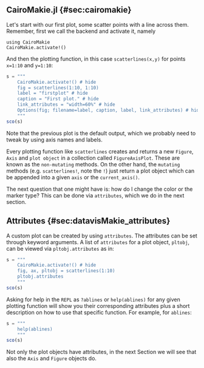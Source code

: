 ## CairoMakie.jl {#sec:cairomakie}

Let's start with our first plot, some scatter points with a line across them.
Remember, first we call the backend and activate it, namely

```
using CairoMakie
CairoMakie.activate!()
```

And then the plotting function, in this case `scatterlines(x,y)` for points
`x=1:10` and `y=1:10`:

```jl
s = """
    CairoMakie.activate!() # hide
    fig = scatterlines(1:10, 1:10)
    label = "firstplot" # hide
    caption = "First plot." # hide
    link_attributes = "width=60%" # hide
    Options(fig; filename=label, caption, label, link_attributes) # hide
    """
sco(s)
```

Note that the previous plot is the default output, which we probably need to tweak by using axis names and labels.

Every plotting function like `scatterlines` creates and returns a new `Figure`, `Axis` and `plot object` in a collection called `FigureAxisPlot`.
These are known as the `non-mutating` methods.
On the other hand, the `mutating` methods (e.g. `scatterlines!`, note the `!`) just return a plot object which can be appended into a given `axis` or the `current_axis()`.

The next question that one might have is: how do I change the color or the marker type?
This can be done via `attributes`, which we do in the next section.

## Attributes {#sec:datavisMakie_attributes}

A custom plot can be created by using `attributes`.
The attributes can be set through keyword arguments.
A list of `attributes` for a plot object, `pltobj`, can be viewed via `pltobj.attributes` as in:

```jl
s = """
    CairoMakie.activate!() # hide
    fig, ax, pltobj = scatterlines(1:10)
    pltobj.attributes
    """
sco(s)
```

Asking for help in the `REPL` as `?ablines` or `help(ablines)` for any given plotting function will show you their corresponding attributes plus a short description on how to use that specific function.
For example, for `ablines`:

```jl
s = """
    help(ablines)
    """
sco(s)
```

Not only the plot objects have attributes, in the next Section we will see that also the `Axis` and `Figure` objects do.